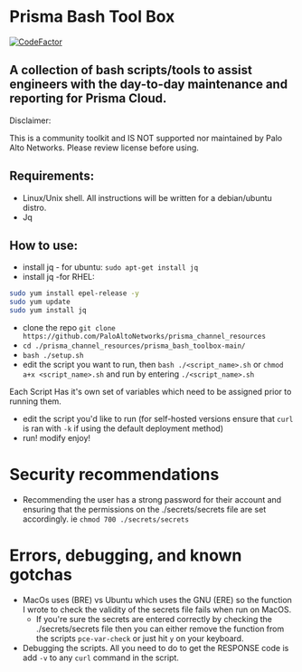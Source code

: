# Prisma Bash Tool Box
[![CodeFactor](https://www.codefactor.io/repository/github/kyle9021/prisma_channel_resources/badge)](https://www.codefactor.io/repository/github/kyle9021/prisma_channel_resources)


## A collection of bash scripts/tools to assist engineers with the day-to-day maintenance and reporting for Prisma Cloud. 

Disclaimer:

This is a community toolkit and IS NOT supported nor maintained by Palo Alto Networks. Please review license before using. 


## Requirements:

* Linux/Unix shell. All instructions will be written for a debian/ubuntu distro. 
* Jq

## How to use:

* install jq - for ubuntu: `sudo apt-get install jq` 
* install jq -for RHEL: 
```bash
sudo yum install epel-release -y
sudo yum update
sudo yum install jq
```
* clone the repo `git clone https://github.com/PaloAltoNetworks/prisma_channel_resources`
* `cd ./prisma_channel_resources/prisma_bash_toolbox-main/`
* `bash ./setup.sh`
* edit the script you want to run, then `bash ./<script_name>.sh` or `chmod a+x <script_name>.sh` and run by entering `./<script_name>.sh`

Each Script Has it's own set of variables which need to be assigned prior to running them. 

* edit the script you'd like to run (for self-hosted versions ensure that `curl` is ran with `-k` if using the default deployment method)
* run! modify enjoy!

# Security recommendations

* Recommending the user has a strong password for their account and ensuring that the permissions on the ./secrets/secrets file are set accordingly. ie `chmod 700 ./secrets/secrets`

# Errors, debugging, and known gotchas

* MacOs uses (BRE) vs Ubuntu which uses the GNU (ERE) so the function I wrote to check the validity of the secrets file fails when run on MacOS. 
   * If you're sure the secrets are entered correctly by checking the ./secrets/secrets file then you can either remove the function from the scripts `pce-var-check` or just hit `y` on your keyboard. 
* Debugging the scripts. All you need to do to get the RESPONSE code is add `-v` to any `curl` command in the script. 


